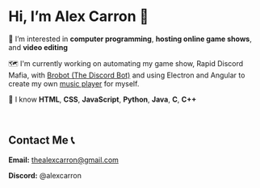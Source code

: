 <h1>Hi, I’m Alex Carron 👋</h1>

👀 I’m interested in **computer programming**, **hosting online game shows**, and **video editing**

🗺️ I'm currently working on automating my game show, Rapid Discord Mafia, with <a href="https://github.com/alexcarron/brobot">Brobot (The Discord Bot)</a> and using Electron and Angular to create my own <a href="https://github.com/alexcarron/music-player">music player</a> for myself.

🌳 I know **HTML**, **CSS**, **JavaScript**, **Python**, **Java**, **C**, **C++**

<!-- 💼 You can find my portfolio website with some of my projects at <a href="https://alexcarron.github.io/portfolio/">alexcarron.github.io/portfolio</a> -->

<br>

<h2 align="left">Contact Me 📞</h2>

**Email:** <a href="mailto:thealexcarron+github@gmail.com">thealexcarron@gmail.com</a>

**Discord:** @alexcarron
